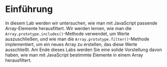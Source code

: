 # Einführung

In diesem Lab werden wir untersuchen, wie man mit JavaScript passende Array-Elemente herausfiltert. Wir werden lernen, wie man die `Array.prototype.includes()`-Methode verwendet, um Werte auszuschließen, und wie man die `Array.prototype.filter()`-Methode implementiert, um ein neues Array zu erstellen, das diese Werte ausschließt. Am Ende dieses Labs werden Sie eine solide Vorstellung davon haben, wie man mit JavaScript bestimmte Elemente in einem Array herausfiltert.
